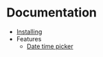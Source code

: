 # Documentation

* [Installing](https://github.com/jiabin/JuliusFrameworkExtraBundle/blob/master/Resources/doc/install.md)
* Features
	* [Date time picker](https://github.com/jiabin/JuliusFrameworkExtraBundle/blob/master/Resources/doc/datetimepicker.md)
